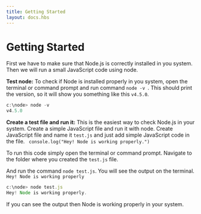 ```yaml
---
title: Getting Started
layout: docs.hbs
---
```

# Getting Started

First we have to make sure that Node.js is correctly installed in you 
system.
Then we will run a small JavaScript code using node.

**Test node:** To check if Node is installed properly in you system,
open the terminal or command prompt and run command 
<code>node -v </code>. This should print the version, so it will 
show you something like this <code>v4.5.0</code>.

```javascript
c:\node> node -v
v4.5.0
```

**Create a test file and run it:** This is the easiest way to check Node.js
in your system. Create a simple JavaScript file and run it with node.
Create JavaScript file and name it <code>test.js</code> and just add simple 
JavaScript code in the file. <code> console.log("Hey! Node is working properly.")</code>

To run this code simply open the terminal or command prompt. Navigate to
the folder where you created the <code>test.js</code> file.

And run the command <code>node test.js</code>. You will see the output on the terminal.
<code>Hey! Node is working properly</code> 

```javascript
c:\node> node test.js
Hey! Node is working properly.
```

If you can see the output then Node is working properly in your system. 
